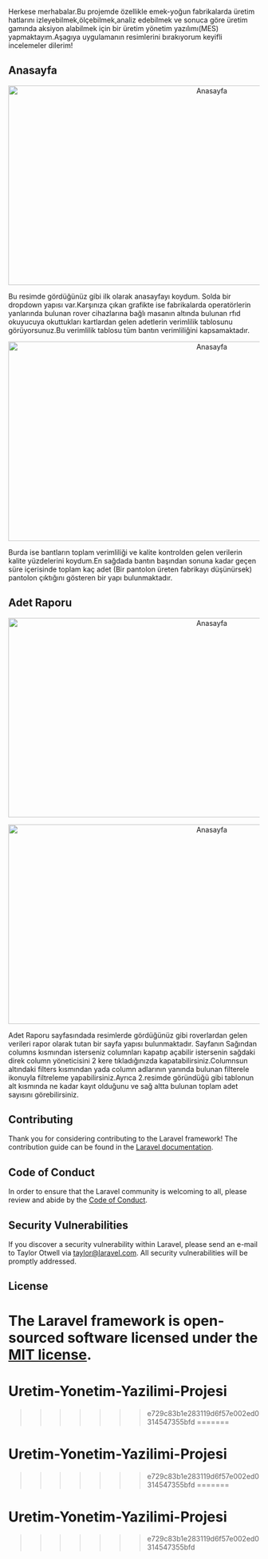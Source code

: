 Herkese merhabalar.Bu projemde özellikle emek-yoğun fabrikalarda üretim hatlarını izleyebilmek,ölçebilmek,analiz edebilmek ve sonuca göre üretim gamında aksiyon alabilmek için bir üretim yönetim yazılımı(MES) yapmaktayım.Aşagıya uygulamanın resimlerini bırakıyorum keyifli incelemeler dilerim!

## Anasayfa

<p align="center"><a href="#" target="_blank"><img src="https://github.com/YunusEmreZENGIN/ip-2/blob/main/images/Ekran%20g%C3%B6r%C3%BCnt%C3%BCs%C3%BC%202025-01-03%20123750.png" width="800" height="400" alt="Anasayfa"></a></p>

Bu resimde gördüğünüz gibi ilk olarak anasayfayı koydum. Solda bir dropdown yapısı var.Karşınıza çıkan grafikte ise fabrikalarda operatörlerin yanlarında bulunan rover cihazlarına bağlı masanın altında bulunan rfıd okuyucuya okuttukları kartlardan gelen adetlerin verimlilik tablosunu görüyorsunuz.Bu verimlilik tablosu tüm bantın verimliliğini kapsamaktadır. 

<p align="center"><a href="#" target="_blank"><img src="https://github.com/YunusEmreZENGIN/ip-2/blob/main/images/Ekran%20g%C3%B6r%C3%BCnt%C3%BCs%C3%BC%202025-01-03%20123758.png" width="800" height="400" alt="Anasayfa"></a></p>

Burda ise bantların toplam verimliliği ve kalite kontrolden gelen verilerin kalite yüzdelerini koydum.En sağdada bantın başından sonuna kadar geçen süre içerisinde toplam kaç adet (Bir pantolon üreten fabrikayı düşünürsek) pantolon çıktığını gösteren bir yapı bulunmaktadır.
## Adet Raporu
<p align="center"><a href="#" target="_blank"><img src="https://github.com/YunusEmreZENGIN/ip-2/blob/main/images/Ekran%20g%C3%B6r%C3%BCnt%C3%BCs%C3%BC%202025-01-03%20123816.png" width="800" height="400" alt="Anasayfa"></a></p>
<p align="center"><a href="#" target="_blank"><img src="https://github.com/YunusEmreZENGIN/ip-2/blob/main/images/Ekran%20g%C3%B6r%C3%BCnt%C3%BCs%C3%BC%202025-01-03%20123824.png" width="800" height="400" alt="Anasayfa"></a></p>
Adet Raporu sayfasındada resimlerde gördüğünüz gibi roverlardan gelen verileri rapor olarak tutan bir sayfa yapısı bulunmaktadır.
Sayfanın Sağından columns kısmından isterseniz columnları kapatıp açabilir istersenin sağdaki direk column yöneticisini 2 kere tıkladığınızda kapatabilirsiniz.Columnsun altındaki filters kısmından yada column adlarının yanında bulunan filterele ikonuyla filtreleme yapabilirsiniz.Ayrıca 2.resimde göründüğü gibi tablonun alt kısmında ne kadar kayıt olduğunu ve sağ altta bulunan toplam adet sayısını görebilirsiniz.

## Contributing

Thank you for considering contributing to the Laravel framework! The contribution guide can be found in the [Laravel documentation](https://laravel.com/docs/contributions).

## Code of Conduct

In order to ensure that the Laravel community is welcoming to all, please review and abide by the [Code of Conduct](https://laravel.com/docs/contributions#code-of-conduct).

## Security Vulnerabilities

If you discover a security vulnerability within Laravel, please send an e-mail to Taylor Otwell via [taylor@laravel.com](mailto:taylor@laravel.com). All security vulnerabilities will be promptly addressed.

## License

The Laravel framework is open-sourced software licensed under the [MIT license](https://opensource.org/licenses/MIT).
=======
# Uretim-Yonetim-Yazilimi-Projesi
>>>>>>> e729c83b1e283119d6f57e002ed0314547355bfd
=======
# Uretim-Yonetim-Yazilimi-Projesi
>>>>>>> e729c83b1e283119d6f57e002ed0314547355bfd
=======
# Uretim-Yonetim-Yazilimi-Projesi
>>>>>>> e729c83b1e283119d6f57e002ed0314547355bfd
